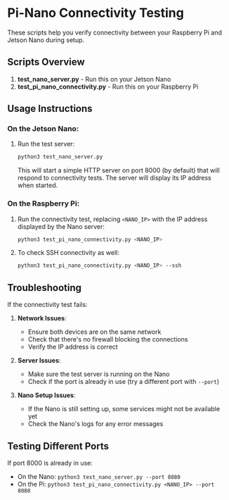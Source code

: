 # Pi-Nano Connectivity Testing

These scripts help you verify connectivity between your Raspberry Pi and Jetson Nano during setup.

## Scripts Overview

1. **test_nano_server.py** - Run this on your Jetson Nano 
2. **test_pi_nano_connectivity.py** - Run this on your Raspberry Pi

## Usage Instructions

### On the Jetson Nano:

1. Run the test server:
   ```bash
   python3 test_nano_server.py
   ```
   
   This will start a simple HTTP server on port 8000 (by default) that will respond to connectivity tests.
   The server will display its IP address when started.

### On the Raspberry Pi:

1. Run the connectivity test, replacing `<NANO_IP>` with the IP address displayed by the Nano server:
   ```bash
   python3 test_pi_nano_connectivity.py <NANO_IP>
   ```
   
2. To check SSH connectivity as well:
   ```bash
   python3 test_pi_nano_connectivity.py <NANO_IP> --ssh
   ```

## Troubleshooting

If the connectivity test fails:

1. **Network Issues**: 
   - Ensure both devices are on the same network
   - Check that there's no firewall blocking the connections
   - Verify the IP address is correct

2. **Server Issues**:
   - Make sure the test server is running on the Nano
   - Check if the port is already in use (try a different port with `--port`)

3. **Nano Setup Issues**:
   - If the Nano is still setting up, some services might not be available yet
   - Check the Nano's logs for any error messages

## Testing Different Ports

If port 8000 is already in use:

- On the Nano: `python3 test_nano_server.py --port 8080`
- On the Pi: `python3 test_pi_nano_connectivity.py <NANO_IP> --port 8080` 